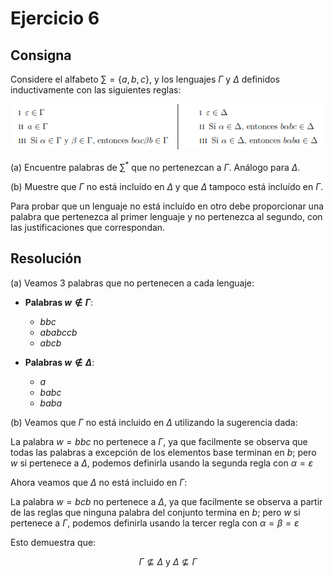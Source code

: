 # Ejercicio 6

## Consigna

Considere el alfabeto $\sum = \{a,b,c\}$, y los lenguajes $\Gamma$ y $\Delta$ definidos inductivamente con las siguientes reglas:

![consigna](images/ej6.png)

(a) Encuentre palabras de $\sum^*$ que no pertenezcan a $\Gamma$. Análogo para $\Delta$.

(b) Muestre que $\Gamma$ no está incluído en $\Delta$ y que $\Delta$ tampoco está incluído en $\Gamma$.

Para probar que un lenguaje no está incluído en otro debe proporcionar una palabra que pertenezca al primer lenguaje y no pertenezca al segundo, con las justificaciones que correspondan.

## Resolución

(a) Veamos 3 palabras que no pertenecen a cada lenguaje:

- **Palabras $w \notin \Gamma$**:
    - $bbc$
    - $ababccb$
    - $abcb$

- **Palabras $w \notin \Delta$**:
    - $a$
    - $babc$
    - $baba$

(b) Veamos que $\Gamma$ no está incluido en $\Delta$ utilizando la sugerencia dada:

La palabra $w=bbc$ no pertenece a $\Gamma$, ya que facilmente se observa que todas las palabras a excepción de los elementos base terminan en $b$; pero $w$ si pertenece a $\Delta$, podemos definirla usando la segunda regla con $\alpha = \varepsilon$

Ahora veamos que $\Delta$ no está incluido en $\Gamma$:

La palabra $w=bcb$ no pertenece a $\Delta$, ya que facilmente se observa a partir de las reglas que ninguna palabra del conjunto termina en $b$; pero $w$ si pertenece a $\Gamma$, podemos definirla usando la tercer regla con $\alpha = \beta = \varepsilon$

Esto demuestra que:

$$\Gamma\nsubseteq\Delta\text{ y }\Delta \nsubseteq\Gamma$$